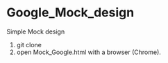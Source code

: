 # Google_Mock_design

Simple Mock design

1. git clone 
2. open Mock_Google.html with a browser (Chrome).
